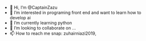 - 👋 Hi, I’m @CaptainZazu
- 👀 I’m interested in programing front end and want to learn how to develop ai
- 🌱 I’m currently learning python
- 💞️ I’m looking to collaborate on ...
- 📫 How to reach me snap: zuhairniazi2019, 

<!---
CaptainZazu/CaptainZazu is a ✨ special ✨ repository because its `README.md` (this file) appears on your GitHub profile.
You can click the Preview link to take a look at your changes.
--->
